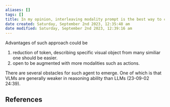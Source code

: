 ```yaml
---
aliases: []
tags: []
title: In my opinion, interleaving modality prompt is the best way to combine visual and text
date created: Saturday, September 2nd 2023, 12:35:48 am
date modified: Saturday, September 2nd 2023, 12:39:16 am
---
```


Advantages of such approach could be

1. reduction of token, describing specific visual object from many similiar one should be easier.
2. open to be augmented with more modalities such as actions.

There are several obstacles for such agent to emerge. One of which is that VLMs are generally weaker in reasoning ability than LLMs (23-09-02 24:39).

## References
